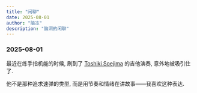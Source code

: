 ```yaml
---
title: "闲聊"
date: 2025-08-01
author: "脑冻"
description: "脑洞的闲聊"
---
```


### 2025-08-01

最近在练手指机能的时候, 刷到了 [Toshiki Soejima](https://www.youtube.com/watch?v=WjoL8Pw3oDg) 的吉他演奏, 意外地被吸引住了.

他不是那种追求速弹的类型, 而是用节奏和情绪在讲故事——我喜欢这种表达.
